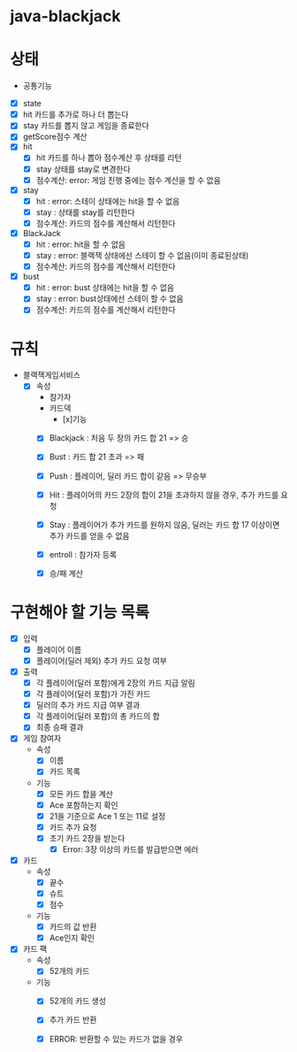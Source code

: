 # java-blackjack
# 상태
- 공통기능
-[x] state
-[x] hit 카드를 추가로 하나 더 뽑는다
-[x] stay 카드를 뽑지 않고 게임을 종료한다
-[x] getScore점수 계산
- [x] hit
    - [x] hit 카드를 하나 뽑아 점수계산 후 상태를 리턴
    - [x] stay 상태를 stay로 변경한다
    - [x] 점수계산: error: 게임 진행 중에는 점수 계산을 할 수 없음
- [x] stay
    - [x] hit : error: 스테이 상태에는 hit을 할 수 없음
    - [x] stay : 상태를 stay를 리턴한다
    - [x] 점수계산: 카드의 점수를 계산해서 리턴한다
- [x] BlackJack
    - [x] hit : error: hit을 할 수 없음
    - [x] stay : error: 블랙잭 상태에선 스테이 할 수 없음(이미 종료된상태)
    - [x] 점수계산: 카드의 점수를 계산해서 리턴한다
- [x] bust
    - [x] hit : error: bust 상태에는 hit을 할 수 없음
    - [x] stay : error: bust상태에선 스테이 할 수 없음
    - [x] 점수계산: 카드의 점수를 계산해서 리턴한다

# 규칙
- 블랙잭게임서비스
    -[x] 속성
        - 참가자
        - 카드덱
          - [x]기능
        - [x] Blackjack : 처음 두 장의 카드 합 21 => 승
        - [x] Bust : 카드 합 21 초과 => 패
        - [x] Push : 플레이어, 딜러 카드 합이 같음 => 무승부
        - [x] Hit : 플레이어의 카드 2장의 합이 21을 초과하지 않을 경우, 추가 카드를 요청
        - [x] Stay : 플레이어가 추가 카드를 원하지 않음, 딜러는 카드 합 17 이상이면 추가 카드를 얻을 수 없음
        - [x] entroll : 참가자 등록
        - [x] 승/패 계산


# 구현해야 할 기능 목록
- [x] 입력
    - [x] 플레이어 이름
    - [x] 플레이어(딜러 제외) 추가 카드 요청 여부

- [x] 출력
    - [x] 각 플레이어(딜러 포함)에게 2장의 카드 지급 알림
    - [x] 각 플레이어(딜러 포함)가 가진 카드
    - [x] 딜러의 추가 카드 지급 여부 결과
    - [x] 각 플레이어(딜러 포함)의 총 카드의 합
    - [x] 최종 승패 결과

- [x] 게임 참여자
    - 속성
        - [x] 이름
        - [x] 카드 목록

    - 기능
        - [x] 모든 카드 합을 계산
        - [x] Ace 포함하는지 확인
        - [x] 21을 기준으로 Ace 1 또는 11로 설정
        - [x] 카드 추가 요청
        - [x] 초기 카드 2장을 받는다
            - [x] Error: 3장 이상의 카드를 발급받으면 에러

- [x] 카드
    - 속성
        - [x] 끝수
        - [x] 슈트
        - [x] 점수

    - 기능
        - [x] 카드의 값 반환
        - [x] Ace인지 확인

- [x] 카드 팩
    - 속성
        - [x] 52개의 카드

    - 기능
        - [x] 52개의 카드 생성
        - [x] 추가 카드 반환
        - [x] ERROR: 반환할 수 있는 카드가 없을 경우
    
